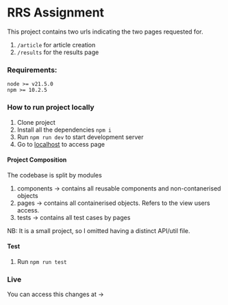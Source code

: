 # RRS Assignment

This project contains two urls indicating the two pages requested for.
1. `/article` for article creation
2. `/results` for the results page

### Requirements:
```
node >= v21.5.0
npm >= 10.2.5
```

### How to run project locally

1. Clone project
2. Install all the dependencies `npm i`
3. Run `npm run dev` to start development server
4. Go to [localhost](http://localhost:5173/) to access page
   
#### Project Composition

The codebase is split by modules
1. components -> contains all reusable components and non-contanerised objects
2. pages -> contains all containerised objects. Refers to the view users access.
3. tests -> contains all test cases by pages
   
NB: It is a small project, so I omitted having a distinct API/util file.


#### Test
1. Run `npm run test`

### Live
You can access this changes at -> []()
